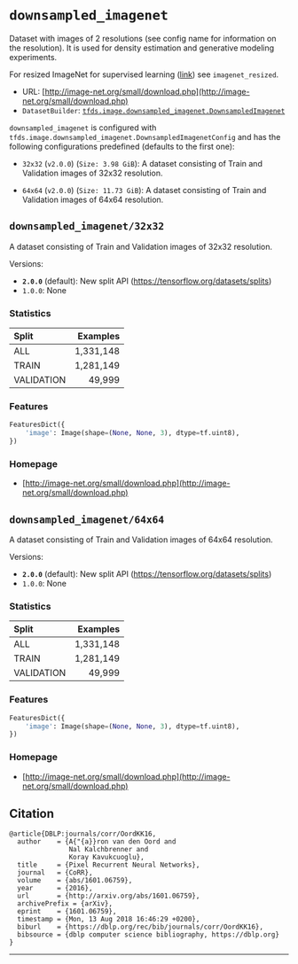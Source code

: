 <div itemscope itemtype="http://schema.org/Dataset">
  <div itemscope itemprop="includedInDataCatalog" itemtype="http://schema.org/DataCatalog">
    <meta itemprop="name" content="TensorFlow Datasets" />
  </div>

  <meta itemprop="name" content="downsampled_imagenet" />
  <meta itemprop="description" content="Dataset with images of 2 resolutions (see config name for information on the resolution).&#10;It is used for density estimation and generative modeling experiments.&#10;&#10;For resized ImageNet for supervised learning ([link](https://patrykchrabaszcz.github.io/Imagenet32/)) see `imagenet_resized`.&#10;&#10;&#10;To use this dataset:&#10;&#10;```python&#10;import tensorflow_datasets as tfds&#10;&#10;ds = tfds.load(&#x27;downsampled_imagenet&#x27;, split=&#x27;train&#x27;)&#10;for ex in ds.take(4):&#10;  print(ex)&#10;```&#10;&#10;See [the guide](https://www.tensorflow.org/datasets/overview) for more&#10;informations on [tensorflow_datasets](https://www.tensorflow.org/datasets).&#10;&#10;" />
  <meta itemprop="url" content="https://www.tensorflow.org/datasets/catalog/downsampled_imagenet" />
  <meta itemprop="sameAs" content="http://image-net.org/small/download.php" />
  <meta itemprop="citation" content="@article{DBLP:journals/corr/OordKK16,&#10;  author    = {A{&quot;{a}}ron van den Oord and&#10;               Nal Kalchbrenner and&#10;               Koray Kavukcuoglu},&#10;  title     = {Pixel Recurrent Neural Networks},&#10;  journal   = {CoRR},&#10;  volume    = {abs/1601.06759},&#10;  year      = {2016},&#10;  url       = {http://arxiv.org/abs/1601.06759},&#10;  archivePrefix = {arXiv},&#10;  eprint    = {1601.06759},&#10;  timestamp = {Mon, 13 Aug 2018 16:46:29 +0200},&#10;  biburl    = {https://dblp.org/rec/bib/journals/corr/OordKK16},&#10;  bibsource = {dblp computer science bibliography, https://dblp.org}&#10;}&#10;" />
</div>

# `downsampled_imagenet`

Dataset with images of 2 resolutions (see config name for information on the
resolution). It is used for density estimation and generative modeling
experiments.

For resized ImageNet for supervised learning
([link](https://patrykchrabaszcz.github.io/Imagenet32/)) see `imagenet_resized`.

*   URL:
    [http://image-net.org/small/download.php](http://image-net.org/small/download.php)
*   `DatasetBuilder`:
    [`tfds.image.downsampled_imagenet.DownsampledImagenet`](https://github.com/tensorflow/datasets/tree/master/tensorflow_datasets/image/downsampled_imagenet.py)

`downsampled_imagenet` is configured with
`tfds.image.downsampled_imagenet.DownsampledImagenetConfig` and has the
following configurations predefined (defaults to the first one):

*   `32x32` (`v2.0.0`) (`Size: 3.98 GiB`): A dataset consisting of Train and
    Validation images of 32x32 resolution.

*   `64x64` (`v2.0.0`) (`Size: 11.73 GiB`): A dataset consisting of Train and
    Validation images of 64x64 resolution.

## `downsampled_imagenet/32x32`
A dataset consisting of Train and Validation images of 32x32 resolution.

Versions:

*   **`2.0.0`** (default): New split API
    (https://tensorflow.org/datasets/splits)
*   `1.0.0`: None

### Statistics

Split      | Examples
:--------- | --------:
ALL        | 1,331,148
TRAIN      | 1,281,149
VALIDATION | 49,999

### Features
```python
FeaturesDict({
    'image': Image(shape=(None, None, 3), dtype=tf.uint8),
})
```

### Homepage

*   [http://image-net.org/small/download.php](http://image-net.org/small/download.php)

## `downsampled_imagenet/64x64`
A dataset consisting of Train and Validation images of 64x64 resolution.

Versions:

*   **`2.0.0`** (default): New split API
    (https://tensorflow.org/datasets/splits)
*   `1.0.0`: None

### Statistics

Split      | Examples
:--------- | --------:
ALL        | 1,331,148
TRAIN      | 1,281,149
VALIDATION | 49,999

### Features
```python
FeaturesDict({
    'image': Image(shape=(None, None, 3), dtype=tf.uint8),
})
```

### Homepage

*   [http://image-net.org/small/download.php](http://image-net.org/small/download.php)

## Citation
```
@article{DBLP:journals/corr/OordKK16,
  author    = {A{"{a}}ron van den Oord and
               Nal Kalchbrenner and
               Koray Kavukcuoglu},
  title     = {Pixel Recurrent Neural Networks},
  journal   = {CoRR},
  volume    = {abs/1601.06759},
  year      = {2016},
  url       = {http://arxiv.org/abs/1601.06759},
  archivePrefix = {arXiv},
  eprint    = {1601.06759},
  timestamp = {Mon, 13 Aug 2018 16:46:29 +0200},
  biburl    = {https://dblp.org/rec/bib/journals/corr/OordKK16},
  bibsource = {dblp computer science bibliography, https://dblp.org}
}
```

--------------------------------------------------------------------------------
